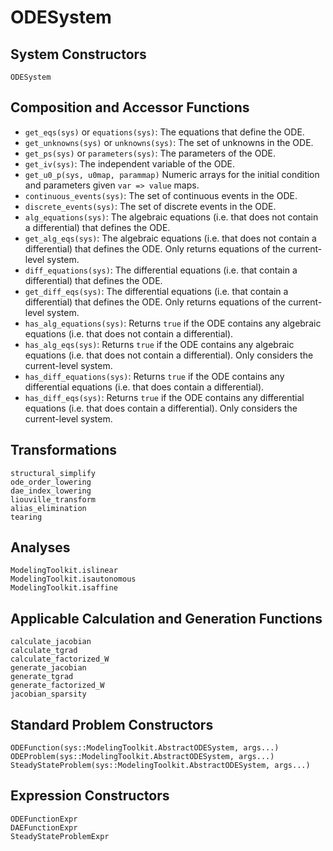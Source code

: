 # ODESystem

## System Constructors

```@docs
ODESystem
```

## Composition and Accessor Functions

  - `get_eqs(sys)` or `equations(sys)`: The equations that define the ODE.
  - `get_unknowns(sys)` or `unknowns(sys)`: The set of unknowns in the ODE.
  - `get_ps(sys)` or `parameters(sys)`: The parameters of the ODE.
  - `get_iv(sys)`: The independent variable of the ODE.
  - `get_u0_p(sys, u0map, parammap)` Numeric arrays for the initial condition and parameters given `var => value` maps.
  - `continuous_events(sys)`: The set of continuous events in the ODE.
  - `discrete_events(sys)`: The set of discrete events in the ODE.
  - `alg_equations(sys)`: The algebraic equations (i.e. that does not contain a differential) that defines the ODE.
  - `get_alg_eqs(sys)`: The algebraic equations (i.e. that does not contain a differential) that defines the ODE. Only returns equations of the current-level system.
  - `diff_equations(sys)`: The differential equations (i.e. that contain a differential) that defines the ODE.
  - `get_diff_eqs(sys)`: The differential equations (i.e. that contain a differential) that defines the ODE. Only returns equations of the current-level system.
  - `has_alg_equations(sys)`: Returns `true` if the ODE contains any algebraic equations (i.e. that does not contain a differential).
  - `has_alg_eqs(sys)`: Returns `true` if the ODE contains any algebraic equations (i.e. that does not contain a differential). Only considers the current-level system.
  - `has_diff_equations(sys)`: Returns `true` if the ODE contains any differential equations (i.e. that does contain a differential).
  - `has_diff_eqs(sys)`: Returns `true` if the ODE contains any differential equations (i.e. that does contain a differential). Only considers the current-level system.

## Transformations

```@docs
structural_simplify
ode_order_lowering
dae_index_lowering
liouville_transform
alias_elimination
tearing
```

## Analyses

```@docs
ModelingToolkit.islinear
ModelingToolkit.isautonomous
ModelingToolkit.isaffine
```

## Applicable Calculation and Generation Functions

```@docs; canonical=false
calculate_jacobian
calculate_tgrad
calculate_factorized_W
generate_jacobian
generate_tgrad
generate_factorized_W
jacobian_sparsity
```

## Standard Problem Constructors

```@docs
ODEFunction(sys::ModelingToolkit.AbstractODESystem, args...)
ODEProblem(sys::ModelingToolkit.AbstractODESystem, args...)
SteadyStateProblem(sys::ModelingToolkit.AbstractODESystem, args...)
```

## Expression Constructors

```@docs
ODEFunctionExpr
DAEFunctionExpr
SteadyStateProblemExpr
```
